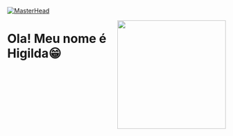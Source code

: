 [![MasterHead](https://mir-s3-cdn-cf.behance.net/project_modules/source/bbefa799786133.5efa9bf3d1b49.gif)]()

<img src = "https://i.pinimg.com/originals/69/e6/f6/69e6f674d4ab40834c31493d21d9560c.gif" width = "250px" align = "right">

## <h1>Ola! Meu nome é Higilda😁</h1>
